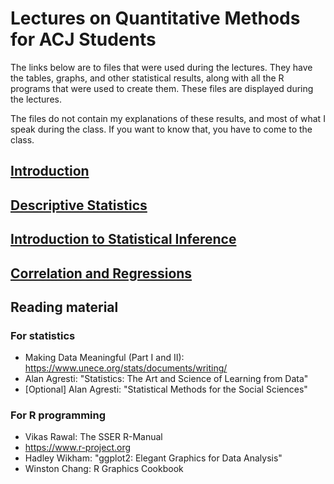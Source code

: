 # Lectures on Quantitative Methods for ACJ Students

The links below are to files that were used during the lectures. They have the tables, graphs, and other statistical results, along with all the R programs that were used to create them. These files are displayed during the lectures.

The files do not contain my explanations of these results, and most of what I speak during the class. If you want to know that, you have to come to the class.

## [Introduction](../master/index.org)
## [Descriptive Statistics](../master/descriptive-statistics.org)
## [Introduction to Statistical Inference](../master/statistical-inference.org)
## [Correlation and Regressions](../master/associations.org)

## Reading material

### For statistics

+ Making Data Meaningful (Part I and II): https://www.unece.org/stats/documents/writing/
+ Alan Agresti: "Statistics: The Art and Science of Learning from Data"
+ [Optional] Alan Agresti: "Statistical Methods for the Social Sciences"

### For R programming

+ Vikas Rawal: The SSER R-Manual
+ https://www.r-project.org
+ Hadley Wikham: "ggplot2: Elegant Graphics for Data Analysis"
+ Winston Chang: R Graphics Cookbook

